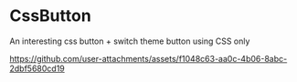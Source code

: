 # CssButton
An interesting css button + switch theme button using CSS only


https://github.com/user-attachments/assets/f1048c63-aa0c-4b06-8abc-2dbf5680cd19

